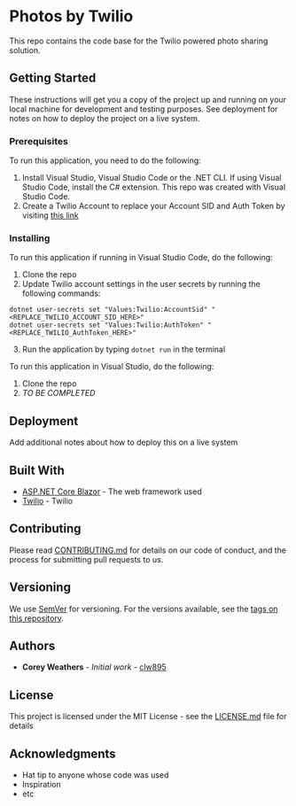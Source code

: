 # Photos by Twilio

This repo contains the code base for the Twilio powered photo sharing solution.

## Getting Started

These instructions will get you a copy of the project up and running on your local machine for development and testing purposes. See deployment for notes on how to deploy the project on a live system.

### Prerequisites

To run this application, you need to do the following:

1. Install Visual Studio, Visual Studio Code or the .NET CLI. If using Visual Studio Code, install the C# extension. This repo was created with Visual Studio Code.
2. Create a Twilio Account to replace your Account SID and Auth Token by visiting [this link](https://www.twilio.com/try-twilio)

### Installing

To run this application if running in Visual Studio Code, do the following:

1. Clone the repo
2. Update Twilio account settings in the user secrets by running the following commands:
```
dotnet user-secrets set "Values:Twilio:AccountSid" "<REPLACE_TWILIO_ACCOUNT_SID_HERE>"
dotnet user-secrets set "Values:Twilio:AuthToken" "<REPLACE_TWILIO_AuthToken_HERE>"
```
3. Run the application by typing `dotnet run` in the terminal 

To run this application in Visual Studio, do the following:
1. Clone the repo
2. *TO BE COMPLETED*

## Deployment

Add additional notes about how to deploy this on a live system

## Built With

* [ASP.NET Core Blazor](https://dotnet.microsoft.com/apps/aspnet/web-apps/blazor) - The web framework used
* [Twilio](https://www.twilio.com/) - Twilio

## Contributing

Please read [CONTRIBUTING.md](https://gist.github.com/PurpleBooth/b24679402957c63ec426) for details on our code of conduct, and the process for submitting pull requests to us.

## Versioning

We use [SemVer](http://semver.org/) for versioning. For the versions available, see the [tags on this repository](https://github.com/your/project/tags). 

## Authors

* **Corey Weathers** - *Initial work* - [clw895](https://github.com/clw895)

## License

This project is licensed under the MIT License - see the [LICENSE.md](LICENSE.md) file for details

## Acknowledgments

* Hat tip to anyone whose code was used
* Inspiration
* etc
